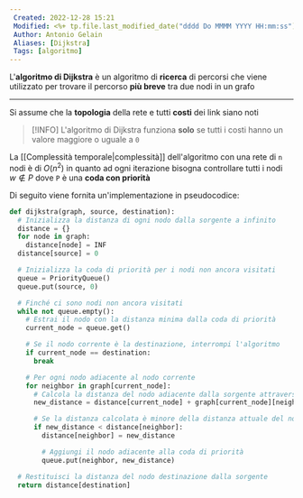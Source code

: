 ```yaml
---
 Created: 2022-12-28 15:21
 Modified: <%+ tp.file.last_modified_date("dddd Do MMMM YYYY HH:mm:ss") %>
 Author: Antonio Gelain
 Aliases: [Dijkstra]
 Tags: [algoritmo]
---
```


L'**algoritmo di Dijkstra** è un algoritmo di **ricerca** di percorsi che viene utilizzato per trovare il percorso **più breve** tra due nodi in un grafo

---

Si assume che la **topologia** della rete e tutti **costi** dei link siano noti

>[!INFO] L'algoritmo di Dijkstra funziona **solo** se tutti i costi hanno un valore maggiore o uguale a `0`

La [[Complessità temporale|complessità]] dell'algoritmo con una rete di `n` nodi è di $O(n^{2})$ in quanto ad ogni iterazione bisogna controllare tutti i nodi $w \notin P$ dove `P` è una **coda con priorità**

Di seguito viene fornita un'implementazione in pseudocodice:

```python
def dijkstra(graph, source, destination):
  # Inizializza la distanza di ogni nodo dalla sorgente a infinito
  distance = {}
  for node in graph:
    distance[node] = INF
  distance[source] = 0

  # Inizializza la coda di priorità per i nodi non ancora visitati
  queue = PriorityQueue()
  queue.put(source, 0)

  # Finché ci sono nodi non ancora visitati
  while not queue.empty():
    # Estrai il nodo con la distanza minima dalla coda di priorità
    current_node = queue.get()

    # Se il nodo corrente è la destinazione, interrompi l'algoritmo
    if current_node == destination:
      break

    # Per ogni nodo adiacente al nodo corrente
    for neighbor in graph[current_node]:
      # Calcola la distanza del nodo adiacente dalla sorgente attraverso il nodo corrente
      new_distance = distance[current_node] + graph[current_node][neighbor]

      # Se la distanza calcolata è minore della distanza attuale del nodo adiacente, aggiornala
      if new_distance < distance[neighbor]:
        distance[neighbor] = new_distance

        # Aggiungi il nodo adiacente alla coda di priorità
        queue.put(neighbor, new_distance)

  # Restituisci la distanza del nodo destinazione dalla sorgente
  return distance[destination]
```